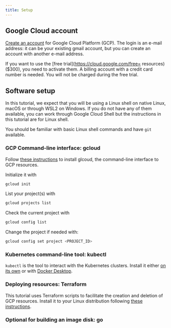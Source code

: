 ```yaml
---
title: Setup
---
```



## Google Cloud account

[Create an account](https://accounts.google.com/) for Google Cloud Platform (GCP). The login is an e-mail address: it can be your existing gmail account, but you can create an account with another e-mail address.

If you want to use the [free trial](https://cloud.google.com/free= resources) ($300), you need to activate them. A billing account with a credit card number is needed. You will not be charged during the free trial.

## Software setup

In this tutorial, we expect that you will be using a Linux shell on native Linux, macOS or through WSL2 on Windows. If you do not have any of them available, you can work through Google Cloud Shell but the instructions in this tutorial are for Linux shell.

You should be familiar with basic Linux shell commands and have `git` available.

### GCP Command-line interface: gcloud

Follow [these instructions](https://cloud.google.com/sdk/docs/install) to install glcoud, the command-line interface to GCP resources.

Initialize it with

```bash
gcloud init
```

List your project(s) with

```bash
gcloud projects list
```

Check the current project with

```bash
gcloud config list
```

Change the project if needed with:

```bash
gcloud config set project <PROJECT_ID>
```

### Kubernetes command-line tool: kubectl

`kubectl` is the tool to interact with the Kubernetes clusters. Install it either [on its own](https://kubernetes.io/docs/tasks/tools/install-kubectl-linux/#install-using-native-package-management) or with [Docker Desktop](https://www.docker.com/products/docker-desktop/).

### Deploying resources: Terraform

This tutorial uses Terraform scripts to facilitate the creation and deletion of GCP resources. Install it to your Linux distribution following [these instructions](https://developer.hashicorp.com/terraform/install).

### Optional for building an image disk: go

